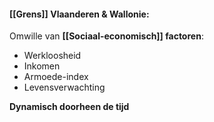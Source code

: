 #### [[Grens]] Vlaanderen & Wallonie:
Omwille van **[[Sociaal-economisch]] factoren**:
- Werkloosheid
- Inkomen
- Armoede-index
- Levensverwachting

**Dynamisch doorheen de tijd**